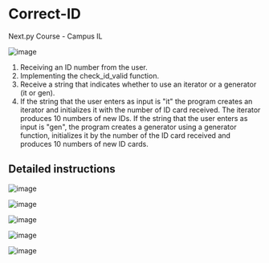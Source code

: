# Correct-ID
Next.py Course - Campus IL

![image](https://user-images.githubusercontent.com/80900890/134880679-a5b078c2-2254-42d7-b3f8-a2d1806b9368.png)


1.	Receiving an ID number from the user.
2.	Implementing the check_id_valid function.
3.	Receive a string that indicates whether to use an iterator or a generator (it or gen).
4.	If the string that the user enters as input is "it" the program creates an iterator and initializes it with the number of ID card received. The iterator produces 10 numbers of new IDs. If the string that the user enters as input is "gen", the program creates a generator using a generator function, initializes it by the number of the ID card received and produces 10 numbers of new ID cards.


## Detailed instructions
![image](https://user-images.githubusercontent.com/80900890/134876855-219b213c-ce7c-4381-8fad-dfbf3c0d672c.png)

![image](https://user-images.githubusercontent.com/80900890/134876952-b27021cc-4e9e-444e-9bb9-b04a5f544293.png)

![image](https://user-images.githubusercontent.com/80900890/134877037-41929984-e24b-41eb-a8ff-5ba31d261fac.png)

![image](https://user-images.githubusercontent.com/80900890/134877123-cb562dd9-afd7-47be-949d-dc4804740517.png)

![image](https://user-images.githubusercontent.com/80900890/134877230-8254b3ce-fc2f-433b-ae92-e1c9dc9671b5.png)

